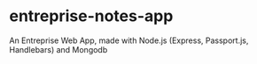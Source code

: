 # entreprise-notes-app
An Entreprise Web App, made with Node.js (Express, Passport.js, Handlebars) and Mongodb
